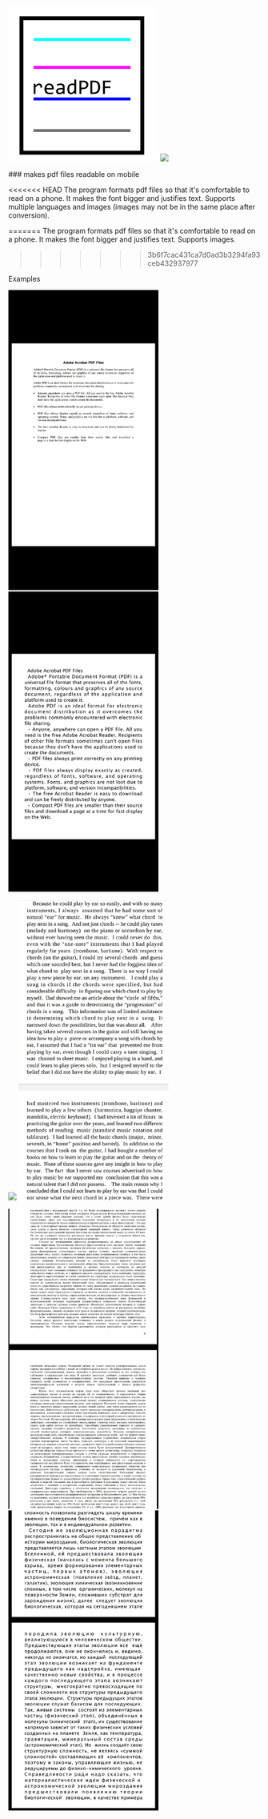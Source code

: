 <p float="left">
<img src="icon.png" width="300">
<img src="screenshot.jpg" width="500" />
</p>
### makes pdf files readable on mobile

<<<<<<< HEAD
The program formats pdf files so that it's comfortable to read on a phone. It makes the font bigger and justifies text. Supports multiple languages and images (images may not be in the same place after conversion).

=======
The program formats pdf files so that it's comfortable to read on a phone. It makes the font bigger and justifies text. Supports images.
>>>>>>> 3b6f7cac431ca7d0ad3b3294fa93ceb432937977

Examples
<p float="left">
  <img src="examples/sample.jpg" width="300" />
  <img src="examples/sample-after.jpg" width="300" /> 
</p>
<p float="left">
  <img src="examples/sample2.jpg" width="300" />
  <img src="examples/sample2-after.jpg" width="300" /> 
</p>
<p float="left">
  <img src="examples/sample1.jpg" width="300" />
  <img src="examples/sample1-after.jpg" width="300" /> 
</p>
